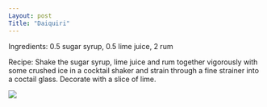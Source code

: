 ```yaml
---
Layout: post
Title: "Daiquiri"
---
```

Ingredients: 0.5 sugar syrup, 0.5 lime juice, 2 rum

Recipe: Shake the sugar syrup, lime juice and rum together vigorously with some crushed ice in a cocktail shaker and strain through a fine strainer into a coctail glass. Decorate with a slice of lime.

<img src="https://cdn.diffordsguide.com/contrib/stock-images/2015/7/44/20158559c8ab2ea1ad789a9069b3eb38f916.jpg">
